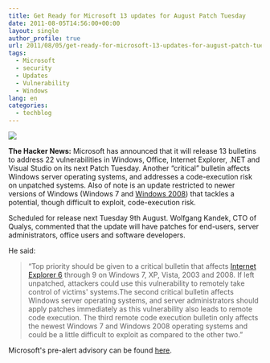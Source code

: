 ```yaml
---
title: Get Ready for Microsoft 13 updates for August Patch Tuesday
date: 2011-08-05T14:56:00+00:00
layout: single
author_profile: true
url: 2011/08/05/get-ready-for-microsoft-13-updates-for-august-patch-tuesday/
tags:
  - Microsoft
  - security
  - Updates
  - Vulnerability
  - Windows
lang: en
categories: 
  - techblog
---
```

[![](http://1.bp.blogspot.com/-5eEVmm7z0Rg/Tjv9IVT_YSI/AAAAAAAAD8Y/Z77QkCF_30M/s1600/windows+update.jpg)](http://1.bp.blogspot.com/-5eEVmm7z0Rg/Tjv9IVT_YSI/AAAAAAAAD8Y/Z77QkCF_30M/s1600/windows+update.jpg)

**The Hacker News:** Microsoft has announced that it will release 13 bulletins to address 22 vulnerabilities in Windows, Office, Internet Explorer, .NET and Visual Studio on its next Patch Tuesday. Another “critical” bulletin affects Windows server operating systems, and addresses a code-execution risk on unpatched systems. Also of note is an update restricted to newer versions of Windows (Windows 7 and [Windows 2008](http://www.thehackernews.com/2011/08/get-ready-for-microsoft-13-updates-for.html?utm_source=feedburner&utm_medium=feed&utm_campaign=Feed%3A+TheHackersNews+%28The+Hackers+News+-+Daily+Cyber+News+Updates%29&utm_content=FaceBook#)) that tackles a potential, though difficult to exploit, code-execution risk.

Scheduled for release next Tuesday 9th August. Wolfgang Kandek, CTO of Qualys, commented that the update will have patches for end-users, server administrators, office users and software developers.

He said:

> “Top priority should be given to a critical bulletin that affects [Internet Explorer 6](http://www.thehackernews.com/2011/08/get-ready-for-microsoft-13-updates-for.html?utm_source=feedburner&utm_medium=feed&utm_campaign=Feed%3A+TheHackersNews+%28The+Hackers+News+-+Daily+Cyber+News+Updates%29&utm_content=FaceBook#) through 9 on Windows 7, XP, Vista, 2003 and 2008. If left unpatched, attackers could use this vulnerability to remotely take control of victims' systems.The second critical bulletin affects Windows server operating systems, and server administrators should apply patches immediately as this vulnerability also leads to remote code execution. The third remote code execution bulletin only affects the newest Windows 7 and Windows 2008 operating systems and could be a little difficult to exploit as compared to the other two.”

Microsoft's pre-alert advisory can be found [here](http://www.microsoft.com/technet/security/bulletin/ms11-aug.mspx).